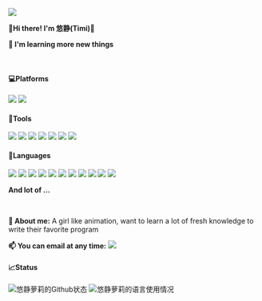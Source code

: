 ![](https://count.getloli.com/get/@timi137137?theme=moebooru)

**💖Hi there! I'm 悠静(Timi)💖**

**🌱 I'm learning more new things**

<br/>

#### 💻Platforms

[![](https://img.shields.io/badge/Windows-11-4e9eee?style=flat-square&logo=windows&logoColor=ffffff)](https://www.microsoft.com/windows/windows-11)
[![](https://img.shields.io/badge/iPad-Pro%202021-999999?style=flat-square&logo=apple&logoColor=ffffff)](https://www.apple.com/)

#### 🔧Tools

[![](https://img.shields.io/badge/WebStorm-前端-07c3f2?style=flat-square&logo=WebStorm&labelColor=ffffff&logoColor=000000)](https://www.jetbrains.com/zh-cn/webstorm/)
[![](https://img.shields.io/badge/IDEA-Java-fd6430?style=flat-square&logo=IntelliJ%20IDEA&labelColor=ffffff&logoColor=000000)](https://www.jetbrains.com/zh-cn/idea/)
[![](https://img.shields.io/badge/Visual-Studio-007ACC?style=flat-square&logo=Visual%20Studio%20Code&labelColor=ffffff&logoColor=007ACC)](https://code.visualstudio.com/)
[![](https://img.shields.io/badge/Chrome-谷歌-4285F4?style=flat-square&logo=Google%20Chrome&labelColor=ffffff&logoColor=4285F4)](https://www.google.com/chrome/)
[![](https://img.shields.io/badge/PyCharm-Python-21d789?style=flat-square&logo=PyCharm&labelColor=ffffff&logoColor=000000)](https://www.jetbrains.com/zh-cn/pyCharm/)
[![](https://img.shields.io/badge/Photoshop-PS-31A8FF?style=flat-square&logo=Adobe%20Photoshop&labelColor=ffffff&logoColor=31A8FF)](https://www.adobe.com/cn/products/photoshop.html)
[![](https://img.shields.io/badge/Lightroom-Lr-31A8FF?style=flat-square&logo=Adobe%20Lightroom&labelColor=ffffff&logoColor=31A8FF)](https://www.adobe.com/cn/products/lightroom.html)

#### 📝Languages

[![](https://img.shields.io/badge/-Typescript-31A8FF?style=flat-square&logo=typescript&logoColor=white)](https://www.typescript.com/)
[![](https://img.shields.io/badge/Frame-.Net%208.0-512BD4?style=flat-square&logo=.net&logoColor=white)](https://docs.microsoft.com/en-us/dotnet/)
[![](https://img.shields.io/badge/-HTML5-E34F26?style=flat-square&logo=html5&logoColor=white)](https://html.spec.whatwg.org/)
[![](https://img.shields.io/badge/-CSS3-1572B6?style=flat-square&logo=css3&logoColor=white)](https://www.w3.org/Style/CSS/)
[![](https://img.shields.io/badge/-JavaScript-f7e018?style=flat-square&logo=javascript&logoColor=white)](https://www.ecma-international.org/)
[![](https://img.shields.io/badge/-Docker-2496ED?style=flat-square&logo=docker&logoColor=ffffff)](https://www.docker.com/)
[![](https://img.shields.io/badge/-Git-f05032?style=flat-square&logo=git&logoColor=white)](https://git-scm.com/)
[![](https://img.shields.io/badge/-PHP-777bb4?style=flat-square&logo=php&logoColor=ffffff)](https://www.php.net/)
[![](https://img.shields.io/badge/-MySQL-4479a1?style=flat-square&logo=mysql&logoColor=white)](https://www.mysql.com/)
[![](https://img.shields.io/badge/Java-17-e0161a?logo=Java&logoColor=e0161a)](https://www.oracle.com/cn/)
[![](https://img.shields.io/badge/Python-3.11-326c9c?logo=Python&logoColor=326c9c)](https://www.python.org/)

**And lot of ...**

<br/>

**💬 About me:** A girl like animation, want to learn a lot of fresh knowledge to write their favorite program

**📫 You can email at any time:** [![](https://img.shields.io/badge/-i@mikuhl.cn-911318?style=flat-square&logo=Mail.RU&logoColor=white)](mailto:i@mikuhl.cn)

#### 📈Status

![悠静萝莉的Github状态](https://github-readme-stats.vercel.app/api?username=timi137137&theme=default&show_icons=true)
![悠静萝莉的语言使用情况](https://github-readme-stats.vercel.app/api/top-langs/?username=timi137137&theme=default&layout=compact)
